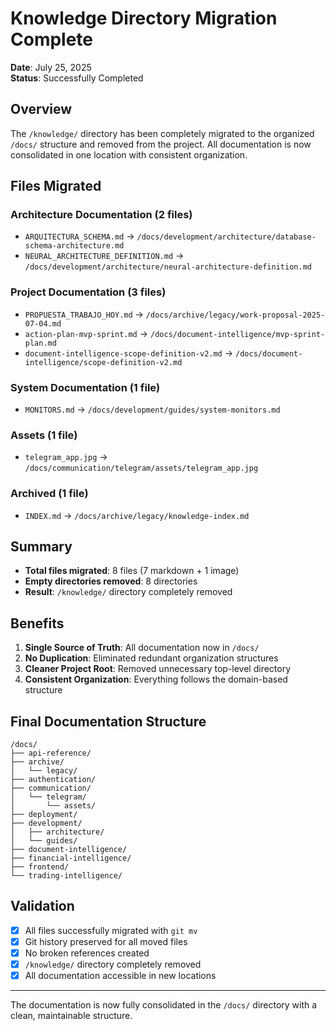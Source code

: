 # Knowledge Directory Migration Complete

**Date**: July 25, 2025  
**Status**: Successfully Completed

## Overview

The `/knowledge/` directory has been completely migrated to the organized `/docs/` structure and removed from the project. All documentation is now consolidated in one location with consistent organization.

## Files Migrated

### Architecture Documentation (2 files)
- `ARQUITECTURA_SCHEMA.md` → `/docs/development/architecture/database-schema-architecture.md`
- `NEURAL_ARCHITECTURE_DEFINITION.md` → `/docs/development/architecture/neural-architecture-definition.md`

### Project Documentation (3 files)
- `PROPUESTA_TRABAJO_HOY.md` → `/docs/archive/legacy/work-proposal-2025-07-04.md`
- `action-plan-mvp-sprint.md` → `/docs/document-intelligence/mvp-sprint-plan.md`
- `document-intelligence-scope-definition-v2.md` → `/docs/document-intelligence/scope-definition-v2.md`

### System Documentation (1 file)
- `MONITORS.md` → `/docs/development/guides/system-monitors.md`

### Assets (1 file)
- `telegram_app.jpg` → `/docs/communication/telegram/assets/telegram_app.jpg`

### Archived (1 file)
- `INDEX.md` → `/docs/archive/legacy/knowledge-index.md`

## Summary

- **Total files migrated**: 8 files (7 markdown + 1 image)
- **Empty directories removed**: 8 directories
- **Result**: `/knowledge/` directory completely removed

## Benefits

1. **Single Source of Truth**: All documentation now in `/docs/`
2. **No Duplication**: Eliminated redundant organization structures
3. **Cleaner Project Root**: Removed unnecessary top-level directory
4. **Consistent Organization**: Everything follows the domain-based structure

## Final Documentation Structure

```
/docs/
├── api-reference/
├── archive/
│   └── legacy/
├── authentication/
├── communication/
│   └── telegram/
│       └── assets/
├── deployment/
├── development/
│   ├── architecture/
│   └── guides/
├── document-intelligence/
├── financial-intelligence/
├── frontend/
└── trading-intelligence/
```

## Validation

- [x] All files successfully migrated with `git mv`
- [x] Git history preserved for all moved files
- [x] No broken references created
- [x] `/knowledge/` directory completely removed
- [x] All documentation accessible in new locations

---

The documentation is now fully consolidated in the `/docs/` directory with a clean, maintainable structure.